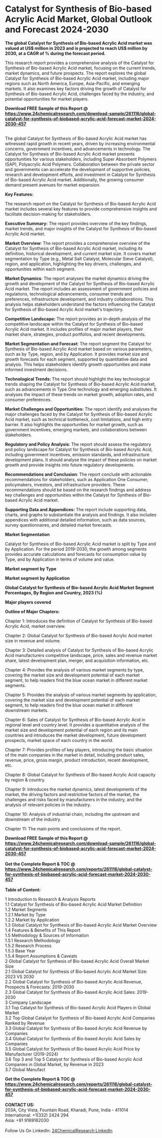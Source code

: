 <h1>Catalyst for Synthesis of Bio-based Acrylic Acid Market, Global Outlook and Forecast 2024-2030</h1><p><strong>The global Catalyst for Synthesis of Bio-based Acrylic Acid market was valued at US$ million in 2023 and is projected to reach US$ million by 2030, at a CAGR of % during the forecast period.</strong></p><p>
</p><p>This research report provides a comprehensive analysis of the Catalyst for Synthesis of Bio-based Acrylic Acid market, focusing on the current trends, market dynamics, and future prospects. The report explores the global Catalyst for Synthesis of Bio-based Acrylic Acid market, including major regions such as North America, Europe, Asia-Pacific, and emerging markets. It also examines key factors driving the growth of Catalyst for Synthesis of Bio-based Acrylic Acid, challenges faced by the industry, and potential opportunities for market players.</p><div><b>Download FREE Sample of this Report @ 
            <a href="https://www.24chemicalresearch.com/download-sample/261116/global-catalyst-for-synthesis-of-biobased-acrylic-acid-forecast-market-2024-2030-457">
            https://www.24chemicalresearch.com/download-sample/261116/global-catalyst-for-synthesis-of-biobased-acrylic-acid-forecast-market-2024-2030-457</a></b></div><br><p>
The global Catalyst for Synthesis of Bio-based Acrylic Acid market has witnessed rapid growth in recent years, driven by increasing environmental concerns, government incentives, and advancements in technology. The Catalyst for Synthesis of Bio-based Acrylic Acid market presents opportunities for various stakeholders, including Super Absorbent Polymers (SAP), Polyacrylic Acid Polymers. Collaboration between the private sector and governments can accelerate the development of supportive policies, research and development efforts, and investment in Catalyst for Synthesis of Bio-based Acrylic Acid market. Additionally, the growing consumer demand present avenues for market expansion.</p><p>
</p><p>
<strong>Key Features:</strong></p><p>
The research report on the Catalyst for Synthesis of Bio-based Acrylic Acid market includes several key features to provide comprehensive insights and facilitate decision-making for stakeholders.</p><p>
<strong>Executive Summary:</strong> The report provides overview of the key findings, market trends, and major insights of the Catalyst for Synthesis of Bio-based Acrylic Acid market.</p><p>
<strong>Market Overview</strong>: The report provides a comprehensive overview of the Catalyst for Synthesis of Bio-based Acrylic Acid market, including its definition, historical development, and current market size. It covers market segmentation by Type (e.g., Metal Salt Catalyst, Molecular Sieve Catalyst), region, and application, highlighting the key drivers, challenges, and opportunities within each segment.</p><p>
<strong>Market Dynamics</strong>: The report analyses the market dynamics driving the growth and development of the Catalyst for Synthesis of Bio-based Acrylic Acid market. The report includes an assessment of government policies and regulations, technological advancements, consumer trends and preferences, infrastructure development, and industry collaborations. This analysis helps stakeholders understand the factors influencing the Catalyst for Synthesis of Bio-based Acrylic Acid market's trajectory.</p><p>
<strong>Competitive Landscape:</strong> The report provides an in-depth analysis of the competitive landscape within the Catalyst for Synthesis of Bio-based Acrylic Acid market. It includes profiles of major market players, their market share, strategies, product portfolios, and recent developments.</p><p>
<strong>Market Segmentation and Forecast</strong>: The report segment the Catalyst for Synthesis of Bio-based Acrylic Acid market based on various parameters, such as by Type, region, and by Application. It provides market size and growth forecasts for each segment, supported by quantitative data and analysis. This helps stakeholders identify growth opportunities and make informed investment decisions.</p><p>
<strong>Technological Trends: </strong>The report should highlight the key technological trends shaping the Catalyst for Synthesis of Bio-based Acrylic Acid market, such as advancements in Type One technology and emerging substitutes. It analyses the impact of these trends on market growth, adoption rates, and consumer preferences.</p><p>
<strong>Market Challenges and Opportunities:</strong> The report identify and analyses the major challenges faced by the Catalyst for Synthesis of Bio-based Acrylic Acid market, such as technical bottleneck, cost limitations, and high entry barrier. It also highlights the opportunities for market growth, such as government incentives, emerging markets, and collaborations between stakeholders.</p><p>
<strong>Regulatory and Policy Analysis</strong>: The report should assess the regulatory and policy landscape for Catalyst for Synthesis of Bio-based Acrylic Acid, including government incentives, emission standards, and infrastructure development plans. It should analyse the impact of these policies on market growth and provide insights into future regulatory developments.</p><p>
<strong>Recommendations and Conclusion</strong>: The report conclude with actionable recommendations for stakeholders, such as Application One Consumer, policymakers, investors, and infrastructure providers. These recommendations should be based on the research findings and address key challenges and opportunities within the Catalyst for Synthesis of Bio-based Acrylic Acid market.</p><p>
<strong>Supporting Data and Appendices:</strong> The report include supporting data, charts, and graphs to substantiate the analysis and findings. It also includes appendices with additional detailed information, such as data sources, survey questionnaires, and detailed market forecasts.</p><p>
<strong>Market Segmentation</strong></p><p>
Catalyst for Synthesis of Bio-based Acrylic Acid market is split by Type and by Application. For the period 2019-2030, the growth among segments provides accurate calculations and forecasts for consumption value by Type, and by Application in terms of volume and value.</p><p>
<strong>Market segment by Type</strong></p><p>
</p><p>
</p><p><strong>Market segment by Application</strong></p><p>
</p><p>
</p><p><strong>Global Catalyst for Synthesis of Bio-based Acrylic Acid Market Segment Percentages, By Region and Country, 2023 (%)</strong></p><p>
</p><p>
</p><p><strong>Major players covered</strong></p><p>
</p><p>
</p><p><strong>Outline of Major Chapters:</strong></p><p>
Chapter 1: Introduces the definition of Catalyst for Synthesis of Bio-based Acrylic Acid, market overview.</p><p>
Chapter 2: Global Catalyst for Synthesis of Bio-based Acrylic Acid market size in revenue and volume.</p><p>
Chapter 3: Detailed analysis of Catalyst for Synthesis of Bio-based Acrylic Acid manufacturers competitive landscape, price, sales and revenue market share, latest development plan, merger, and acquisition information, etc.</p><p>
Chapter 4: Provides the analysis of various market segments by type, covering the market size and development potential of each market segment, to help readers find the blue ocean market in different market segments.</p><p>
Chapter 5: Provides the analysis of various market segments by application, covering the market size and development potential of each market segment, to help readers find the blue ocean market in different downstream markets.</p><p>
Chapter 6: Sales of Catalyst for Synthesis of Bio-based Acrylic Acid in regional level and country level. It provides a quantitative analysis of the market size and development potential of each region and its main countries and introduces the market development, future development prospects, market space of each country in the world.</p><p>
Chapter 7: Provides profiles of key players, introducing the basic situation of the main companies in the market in detail, including product sales, revenue, price, gross margin, product introduction, recent development, etc.</p><p>
Chapter 8: Global Catalyst for Synthesis of Bio-based Acrylic Acid capacity by region &amp; country.</p><p>
Chapter 9: Introduces the market dynamics, latest developments of the market, the driving factors and restrictive factors of the market, the challenges and risks faced by manufacturers in the industry, and the analysis of relevant policies in the industry.</p><p>
Chapter 10: Analysis of industrial chain, including the upstream and downstream of the industry.</p><p>
Chapter 11: The main points and conclusions of the report.</p><div><b>Download FREE Sample of this Report @ 
            <a href="https://www.24chemicalresearch.com/download-sample/261116/global-catalyst-for-synthesis-of-biobased-acrylic-acid-forecast-market-2024-2030-457">
            https://www.24chemicalresearch.com/download-sample/261116/global-catalyst-for-synthesis-of-biobased-acrylic-acid-forecast-market-2024-2030-457</a></b></div><br><div><b>Get the Complete Report & TOC @ 
            <a href="https://www.24chemicalresearch.com/reports/261116/global-catalyst-for-synthesis-of-biobased-acrylic-acid-forecast-market-2024-2030-457">
            https://www.24chemicalresearch.com/reports/261116/global-catalyst-for-synthesis-of-biobased-acrylic-acid-forecast-market-2024-2030-457</a></b></div><br>
            <b>Table of Content:</b><p>1 Introduction to Research & Analysis Reports<br />
    1.1 Catalyst for Synthesis of Bio-based Acrylic Acid Market Definition<br />
    1.2 Market Segments<br />
        1.2.1 Market by Type<br />
        1.2.2 Market by Application<br />
    1.3 Global Catalyst for Synthesis of Bio-based Acrylic Acid Market Overview<br />
    1.4 Features & Benefits of This Report<br />
    1.5 Methodology & Sources of Information<br />
        1.5.1 Research Methodology<br />
        1.5.2 Research Process<br />
        1.5.3 Base Year<br />
        1.5.4 Report Assumptions & Caveats<br />
2 Global Catalyst for Synthesis of Bio-based Acrylic Acid Overall Market Size<br />
    2.1 Global Catalyst for Synthesis of Bio-based Acrylic Acid Market Size: 2023 VS 2030<br />
    2.2 Global Catalyst for Synthesis of Bio-based Acrylic Acid Revenue, Prospects & Forecasts: 2019-2030<br />
    2.3 Global Catalyst for Synthesis of Bio-based Acrylic Acid Sales: 2019-2030<br />
3 Company Landscape<br />
    3.1 Top Catalyst for Synthesis of Bio-based Acrylic Acid Players in Global Market<br />
    3.2 Top Global Catalyst for Synthesis of Bio-based Acrylic Acid Companies Ranked by Revenue<br />
    3.3 Global Catalyst for Synthesis of Bio-based Acrylic Acid Revenue by Companies<br />
    3.4 Global Catalyst for Synthesis of Bio-based Acrylic Acid Sales by Companies<br />
    3.5 Global Catalyst for Synthesis of Bio-based Acrylic Acid Price by Manufacturer (2019-2024)<br />
    3.6 Top 3 and Top 5 Catalyst for Synthesis of Bio-based Acrylic Acid Companies in Global Market, by Revenue in 2023<br />
    3.7 Global Manufact</p><div><b>Get the Complete Report & TOC @ 
            <a href="https://www.24chemicalresearch.com/reports/261116/global-catalyst-for-synthesis-of-biobased-acrylic-acid-forecast-market-2024-2030-457">
            https://www.24chemicalresearch.com/reports/261116/global-catalyst-for-synthesis-of-biobased-acrylic-acid-forecast-market-2024-2030-457</a></b></div><br><b>CONTACT US:</b><br>
            203A, City Vista, Fountain Road, Kharadi, Pune, India - 411014<br>
            International: +1(332) 2424 294<br>
            Asia: +91 9169162030 <br><br>
            Follow Us On LinkedIn: <a href="https://www.linkedin.com/company/24chemicalresearch/">24ChemicalResearch LinkedIn</a>